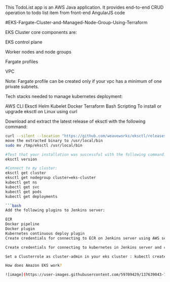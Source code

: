 This TodoList app is an AWS Java application. It provides end-to-end CRUD operation to todo list item from front-end AngularJS code

#EKS-Fargate-Cluster-and-Managed-Node-Group-Using-Terraform

EKS Cluster core components are:

EKS control plane

Worker nodes and node groups

Fargate profiles

VPC

Note: Fargate profile can be created only if your vpc has a minimum of one private subnets.

Tech stacks needed to manage kubernetes deployment:

AWS CLI
Eksctl
Helm
Kubelet
Docker
Terraform
Bash Scripting
To install or upgrade eksctl on Linux using curl

Download and extract the latest release of eksctl with the following command:
```bash
curl --silent --location "https://github.com/weaveworks/eksctl/releases/latest/download/eksctl_$(uname -s)_amd64.tar.gz" | tar xz -C /tmp
move the extracted binary to /usr/local/bin
sudo mv /tmp/eksctl /usr/local/bin

#Test that your installation was successful with the following command:
eksctl version

#Connect to my cluster:
eksctl get cluster
eksctl get nodegroup cluster=eks-cluster
kubectl get ns
kubectl get svc
kubectl get pods
kubectl get deployments

```bash
Add the following plugins to Jenkins server:

ECR
Docker pipeline
Docker plugin
Kubernetes continuous deploy plugin
Create credentials for connecting to ECR on Jenkins server using AWS security credentials (Access key and secret key ID )

Create credentials for connecting to kubernetes in Jenkins server and copy all the content of ( sudo cat ~/.kube/config ) from the EKS Cluster inside it as enter directly, ID: k8s , Description: k8s .

Set a Clusterrole as cluster-admin in your eks cluster : kubectl create clusterrolebinding cluster-system-anonymous --cluster-role=cluster-admin --user=system:anonymous

How does Amazon EKS work?

![image](https://user-images.githubusercontent.com/59709429/137639043-72c23a66-c799-4e23-bf23-eb64754d401e.png)
